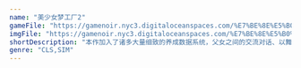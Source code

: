 ```yaml
---
name: "美少女梦工厂2"
gameFile: "https://gamenoir.nyc3.digitaloceanspaces.com/%E7%BE%8E%E5%B0%91%E5%A5%B3%E6%A2%A6%E5%B7%A5%E5%8E%822/pm2.zip"
imgFile: "https://gamenoir.nyc3.digitaloceanspaces.com/%E7%BE%8E%E5%B0%91%E5%A5%B3%E6%A2%A6%E5%B7%A5%E5%8E%822/original.webp"
shortDescription: "本作加入了诸多大量细致的养成数据系统，父女之间的交流对话、以舞台剧的子视窗表现女儿学习、工作表现的动画以及大幅强化的武者修行系统"
genre: "CLS,SIM"
---
```

